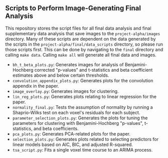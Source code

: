 ## Scripts to Perform Image-Generating Final Analysis

This repository stores the script files for all final data analysis and final 
supplementary data analysis that save images to the `project-alpha/images` 
directory. Many of these scripts are dependent on the data generated by the 
scripts in the `project-alpha/final/data_scripts` directory, so please run 
those scripts first. This can be done by navigating to the `final` directory 
and calling `make data`. Calling `make all` will generate all final data and 
images. 
 
- `bh_t_beta_plots.py`: Generates images for analysis of Benjamini-Hochberg 
corrected "p-values" and t-statistics and beta coefficient estimates above and 
below certain thresholds.
- `convolution_appendix_plots.py`: Generates plots for the convolution 
appendix in the paper. 
- `image_overlay.py`: Generates images for clustering. 
- `lin_reg_plots.py`: Generates plots relating to linear regression for the 
paper. 
- `normality_final.py`: Tests the assumption of normality by running a 
Shaprio-Wilks test on each voxel's residuals for each subject. 
- `parameter_selection_plots.py`: Generates the plots for tuning the 
parameters for clustering with Benjamini-Hochberg "p-values", t-statistics, 
and beta coefficients. 
- `pca_plots.py`: Generates PCA-related plots for the paper. 
- `selection_plots.py`: Generates plots related to selecting predictors for 
linear models based on AIC, BIC, and adjusted R-squared. 
- `tsa_script.py`: Fits a single voxel time course to an ARIMA process. 


